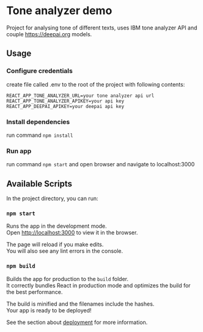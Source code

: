 # Tone analyzer demo

Project for analysing tone of different texts, uses IBM tone analyzer API and couple https://deepai.org models.

## Usage

### Configure credentials
create file called .env to the root of the project with following contents:
```
REACT_APP_TONE_ANALYZER_URL=your tone analyzer api url
REACT_APP_TONE_ANALYZER_APIKEY=your api key
REACT_APP_DEEPAI_APIKEY=your deepai api key
```

### Install dependencies
run command `npm install`

### Run app
run command `npm start` and open browser and navigate to localhost:3000

## Available Scripts

In the project directory, you can run:

### `npm start`

Runs the app in the development mode.\
Open [http://localhost:3000](http://localhost:3000) to view it in the browser.

The page will reload if you make edits.\
You will also see any lint errors in the console.

### `npm build`

Builds the app for production to the `build` folder.\
It correctly bundles React in production mode and optimizes the build for the best performance.

The build is minified and the filenames include the hashes.\
Your app is ready to be deployed!

See the section about [deployment](https://facebook.github.io/create-react-app/docs/deployment) for more information.
